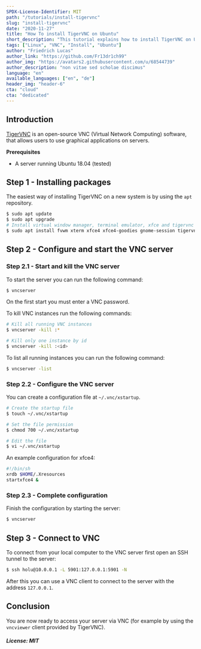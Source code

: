 ```yaml
---
SPDX-License-Identifier: MIT
path: "/tutorials/install-tigervnc"
slug: "install-tigervnc"
date: "2020-11-27"
title: "How To install TigerVNC on Ubuntu"
short_description: "This tutorial explains how to install TigerVNC on Ubuntu."
tags: ["Linux", "VNC", "Install", "Ubuntu"]
author: "Friedrich Lucas"
author_link: "https://github.com/Fr13dr1ch99"
author_img: "https://avatars2.githubusercontent.com/u/68544739"
author_description: "non vitae sed scholae discimus"
language: "en"
available_languages: ["en", "de"]
header_img: "header-6"
cta: "cloud"
cta: "dedicated"
---
```


## Introduction

[TigerVNC](https://tigervnc.org/) is an open-source VNC (Virtual Network Computing) software, that allows users to use graphical applications on servers.

**Prerequisites**

* A server running Ubuntu 18.04 (tested)

## Step 1 - Installing packages

The easiest way of installing TigerVNC on a new system is by using the `apt` repository.

```bash
$ sudo apt update
$ sudo apt upgrade
# Install virtual window manager, terminal emulator, xfce and tigervnc
$ sudo apt install fvwm xterm xfce4 xfce4-goodies gnome-session tigervnc-standalone-server tigervnc-common
```

## Step 2 - Configure and start the VNC server

### Step 2.1 - Start and kill the VNC server

To start the server you can run the following command:

```bash
$ vncserver
```

On the first start you must enter a VNC password.

To kill VNC instances run the following commands:

```bash
# Kill all running VNC instances
$ vncserver -kill :*

# Kill only one instance by id
$ vncserver -kill :<id>
```

To list all running instances you can run the following command:

```bash
$ vncserver -list
```

### Step 2.2 - Configure the VNC server

You can create a configuration file at `~/.vnc/xstartup`.

```bash
# Create the startup file
$ touch ~/.vnc/xstartup

# Set the file permission
$ chmod 700 ~/.vnc/xstartup

# Edit the file
$ vi ~/.vnc/xstartup
```

An example configuration for xfce4:

```bash
#!/bin/sh
xrdb $HOME/.Xresources
startxfce4 &
```

### Step 2.3 - Complete configuration

Finish the configuration by starting the server:

```bash
$ vncserver
```

## Step 3 - Connect to VNC

To connect from your local computer to the VNC server first open an SSH tunnel to the server:

```bash
$ ssh holu@10.0.0.1 -L 5901:127.0.0.1:5901 -N
```

After this you can use a VNC client to connect to the server with the address `127.0.0.1`.

## Conclusion

You are now ready to access your server via VNC (for example by using the `vncviewer` client provided by TigerVNC).

##### License: MIT

<!--

Contributor's Certificate of Origin

By making a contribution to this project, I certify that:

(a) The contribution was created in whole or in part by me and I have
    the right to submit it under the license indicated in the file; or

(b) The contribution is based upon previous work that, to the best of my
    knowledge, is covered under an appropriate license and I have the
    right under that license to submit that work with modifications,
    whether created in whole or in part by me, under the same license
    (unless I am permitted to submit under a different license), as
    indicated in the file; or

(c) The contribution was provided directly to me by some other person
    who certified (a), (b) or (c) and I have not modified it.

(d) I understand and agree that this project and the contribution are
    public and that a record of the contribution (including all personal
    information I submit with it, including my sign-off) is maintained
    indefinitely and may be redistributed consistent with this project
    or the license(s) involved.

Signed-off-by: Friedrich Lucas <friedrichlucas.99@gmail.com>

-->
